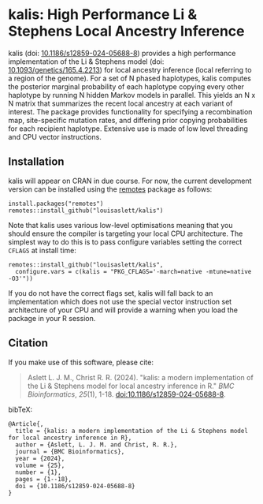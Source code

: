 # kalis: High Performance Li &amp; Stephens Local Ancestry Inference

kalis (doi: [10.1186/s12859-024-05688-8](https://doi.org/10.1186/s12859-024-05688-8)) provides a high performance implementation of the Li & Stephens model (doi: [10.1093/genetics/165.4.2213](https://doi.org/10.1093/genetics/165.4.2213)) for local ancestry inference (local referring to a region of the genome).
For a set of N phased haplotypes, kalis computes the posterior marginal probability of each haplotype copying every other haplotype by running N hidden Markov models in parallel.
This yields an N x N matrix that summarizes the recent local ancestry at each variant of interest.
The package provides functionality for specifying a recombination map, site-specific mutation rates, and differing prior copying probabilities for each recipient haplotype.
Extensive use is made of low level threading and CPU vector instructions.

## Installation

kalis will appear on CRAN in due course.
For now, the current development version can be installed using the [remotes](https://github.com/r-lib/remotes) package as follows:

```
install.packages("remotes")
remotes::install_github("louisaslett/kalis")
```

Note that kalis uses various low-level optimisations meaning that you should ensure the compiler is targeting your local CPU architecture.
The simplest way to do this is to pass configure variables setting the correct `CFLAGS` at install time:

```
remotes::install_github("louisaslett/kalis",
  configure.vars = c(kalis = "PKG_CFLAGS='-march=native -mtune=native -O3'"))
```

If you do not have the correct flags set, kalis will fall back to an implementation which does not use the special vector instruction set architecture of your CPU and will provide a warning when you load the package in your R session.

## Citation

If you make use of this software, please cite:

> Aslett L. J. M., Christ R. R. (2024). "kalis: a modern implementation of the Li & Stephens model for local ancestry inference in R." _BMC Bioinformatics_, *25*(1), 1-18. [doi:10.1186/s12859-024-05688-8](https://doi.org/10.1186/s12859-024-05688-8>).

bibTeX:

```
@Article{,
  title = {kalis: a modern implementation of the Li & Stephens model for local ancestry inference in R},
  author = {Aslett, L. J. M. and Christ, R. R.},
  journal = {BMC Bioinformatics},
  year = {2024},
  volume = {25},
  number = {1},
  pages = {1--18},
  doi = {10.1186/s12859-024-05688-8}
}
```

